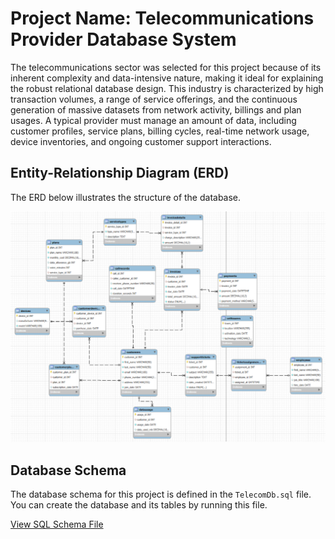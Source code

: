 # Project Name: Telecommunications Provider Database System

The telecommunications sector was selected for this project because of its inherent complexity and data-intensive nature, making it ideal for explaining the robust relational database design. This industry is characterized by high transaction volumes, a range of service offerings, and the continuous generation of massive datasets from network activity, billings and plan usages. A typical provider must manage an amount of data, including customer profiles, service plans, billing cycles, real-time network usage, device inventories, and ongoing customer support interactions.

## Entity-Relationship Diagram (ERD)

The ERD below illustrates the structure of the database.

![Database Diagram](TelecomDB_ERD.png)

## Database Schema

The database schema for this project is defined in the `TelecomDb.sql` file. You can create the database and its tables by running this file.

[View SQL Schema File](TelecomDb.sql)
